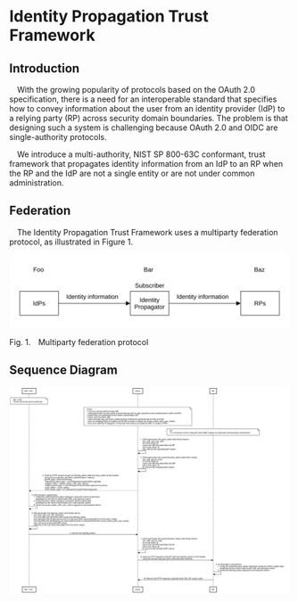 # Identity Propagation Trust Framework

## Introduction

&emsp;With the growing popularity of protocols based on the OAuth 2.0 specification, there is a need for an interoperable standard that specifies how to convey information about the user from an identity provider (IdP) to a relying party (RP) across security domain boundaries. The problem is that designing such a system is challenging because OAuth 2.0 and OIDC are single-authority protocols.

&emsp;We introduce a multi-authority, NIST SP 800-63C conformant, trust framework that propagates identity information from an IdP to an RP when the RP and the IdP are not a single entity or are not under common administration.

## Federation

&emsp;The Identity Propagation Trust Framework uses a multiparty federation protocol, as illustrated in Figure&nbsp;1.

![Multiparty Federation](./images/multiparty_federation.svg)

<p class="figure">
Fig.&nbsp;1.&emsp;Multiparty federation protocol
</p>

## Sequence Diagram

<img src=./images/identity_propagation.svg alt="Sequence Diagram – Identity Propagation">

